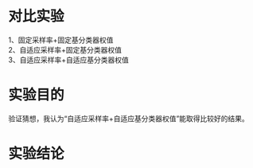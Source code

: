# 对比实验   
1、固定采样率+固定基分类器权值   
2、自适应采样率+固定基分类器权值   
3、自适应采样率+自适应基分类器权值   

# 实验目的
验证猜想，我认为“自适应采样率+自适应基分类器权值”能取得比较好的结果。   

# 实验结论
